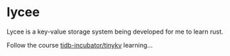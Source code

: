 # lycee
Lycee is a key-value storage system being developed for me to learn rust.

Follow the course [tidb-incubator/tinykv](https://github.com/tidb-incubator/tinykv) learning...
